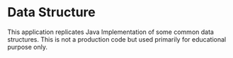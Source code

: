 # Data Structure
This application replicates Java Implementation of some common data structures. This is not a production code but used primarily for educational purpose only.
